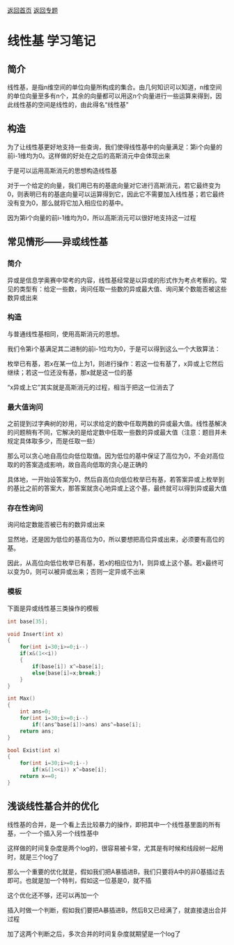 [返回首页](https://ebolaemperor.github.io/)
[返回专题](https://ebolaemperor.github.io/special/LinearBasis)
# 线性基 学习笔记

## 简介
线性基，是指n维空间的单位向量所构成的集合。由几何知识可以知道，n维空间的单位向量至多有n个，其余的向量都可以用这n个向量进行一些运算来得到，因此线性基的空间是线性的，由此得名“线性基”

## 构造
为了让线性基更好地支持一些查询，我们使得线性基中的向量满足：第i个向量的前i-1维均为0。这样做的好处在之后的高斯消元中会体现出来

于是可以运用高斯消元的思想构造线性基

对于一个给定的向量，我们用已有的基底向量对它进行高斯消元，若它最终变为0，则表明已有的基底向量可以运算得到它，因此它不需要加入线性基；若它最终没有变为0，那么就将它加入相应位的基中。

因为第i个向量的前i-1维均为0，所以高斯消元可以很好地支持这一过程

## 常见情形——异或线性基

### 简介
异或是信息学奥赛中常考的内容，线性基经常是以异或的形式作为考点考察的。常见的类型有：给定一些数，询问任取一些数的异或最大值、询问某个数能否被这些数异或出来

### 构造
与普通线性基相同，使用高斯消元的思想。

我们令第i个基满足其二进制的前i-1位均为0，于是可以得到这么一个大致算法：

枚举已有基，若x在某一位上为1，则进行操作：若这一位有基了，x异或上它然后继续；若这一位还没有基，那x就是这一位的基

“x异或上它”其实就是高斯消元的过程，相当于把这一位消去了

### 最大值询问
之前提到过字典树的妙用，可以求给定的数中任取两数的异或最大值。线性基解决的问题稍有不同，它解决的是给定数中任取一些数的异或最大值（注意：题目并未规定具体取多少，而是任取一些）

那么可以贪心地自高位向低位取值。因为低位的基中保证了高位为0，不会对高位取的的答案造成影响，故自高向低取的贪心是正确的

具体地，一开始设答案为0，然后自高位向低位枚举已有基，若答案异或上枚举到的基比之前的答案大，那答案就贪心地异或上这个基，最终就可以得到异或最大值

### 存在性询问
询问给定数能否被已有的数异或出来

显然地，还是因为低位的基高位为0，所以要想把高位异或出来，必须要有高位的基。

因此，从高位向低位枚举已有基，若x的相应位为1，则异或上这个基。若x最终可以变为0，则可以被异或出来；否则一定异或不出来

### 模板
下面是异或线性基三类操作的模板

```cpp
int base[35];

void Insert(int x)
{
	for(int i=30;i>=0;i--)
	if(x&(1<<i))
	{
		if(base[i]) x^=base[i];
		else{base[i]=x;break;}
	}
}

int Max()
{
	int ans=0;
	for(int i=30;i>=0;i--)
		if((ans^base[i])>ans) ans^=base[i];
	return ans;
}

bool Exist(int x)
{
	for(int i=30;i>=0;i--)
		if(x&(1<<i)) x^=base[i];
	return x==0;
}
```

## 浅谈线性基合并的优化
线性基的合并，是一个看上去比较暴力的操作，即把其中一个线性基里面的所有基，一个一个插入另一个线性基中

这样做的时间复杂度是两个log的，很容易被卡常，尤其是有时候和线段树一起用时，就是三个log了

那么一个重要的优化就是，假如我们把A暴插进B，我们只要将A中的非0基插过去即可。也就是加一个特判，假如这一位基是0，就不插

这个优化还不够，还可以再加一个

插入时做一个判断，假如我们要把A暴插进B，然后B又已经满了，就直接退出合并过程

加了这两个判断之后，多次合并的时间复杂度就期望是一个log了
